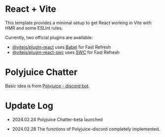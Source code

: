 # React + Vite

This template provides a minimal setup to get React working in Vite with HMR and some ESLint rules.

Currently, two official plugins are available:

- [@vitejs/plugin-react](https://github.com/vitejs/vite-plugin-react/blob/main/packages/plugin-react/README.md) uses [Babel](https://babeljs.io/) for Fast Refresh
- [@vitejs/plugin-react-swc](https://github.com/vitejs/vite-plugin-react-swc) uses [SWC](https://swc.rs/) for Fast Refresh

# Polyjuice Chatter

Basic idea is from [Polyjuice - discord bot](https://github.com/acensia/Polyjuice_dis).

# Update Log

- 2024.02.24
  Polyjuice Chatter-beta launched

- 2024.02.28
  The functions of Polyjuice-discord completely implemented.
